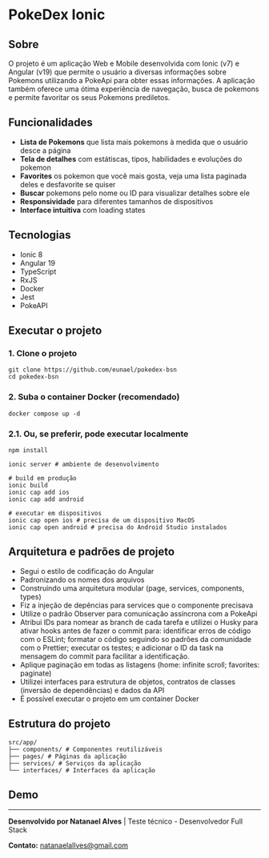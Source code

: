 # PokeDex Ionic

## Sobre

O projeto é um aplicação Web e Mobile desenvolvida com Ionic (v7) e Angular (v19) que permite o usuário a diversas informações sobre Pokemons utilizando a PokeApi para obter essas informações. A aplicação também oferece uma ótima experiência de navegação, busca de pokemons e permite favoritar os seus Pokemons prediletos.

## Funcionalidades

- **Lista de Pokemons** que lista mais pokemons à medida que o usuário desce a página
- **Tela de detalhes** com estátiscas, tipos, habilidades e evoluções do pokemon
- **Favorites** os pokemon que você mais gosta, veja uma lista paginada deles e desfavorite se quiser
- **Buscar** pokemons pelo nome ou ID para visualizar detalhes sobre ele
- **Responsividade** para diferentes tamanhos de dispositivos
- **Interface intuitiva** com loading states

## Tecnologias

- Ionic 8
- Angular 19
- TypeScript
- RxJS
- Docker
- Jest
- PokeAPI

## Executar o projeto

### 1. Clone o projeto
```
git clone https://github.com/eunael/pokedex-bsn
cd pokedex-bsn
```

### 2. Suba o container Docker (recomendado)
```
docker compose up -d
```

### 2.1. Ou, se preferir, pode executar localmente
```
npm install

ionic server # ambiente de desenvolvimento

# build em produção
ionic build
ionic cap add ios
ionic cap add android

# executar em dispositivos
ionic cap open ios # precisa de um dispositivo MacOS
ionic cap open android # precisa do Android Studio instalados
```

## Arquitetura e padrões de projeto

- Segui o estilo de codificação do Angular
- Padronizando os nomes dos arquivos
- Construindo uma arquitetura modular (page, services, components, types)
- Fiz a injeção de depências para services que o componente precisava
- Utilize o padrão Observer para comunicação assíncrona com a PokeApi
- Atribui IDs para nomear as branch de cada tarefa e utilizei o Husky para ativar hooks antes de fazer o commit para: identificar erros de código com o ESLint; formatar o código seguindo so padrões da comunidade com o Prettier; executar os testes; e adicionar o ID da task na mensagem do commit para facilitar a identificação.
- Aplique paginação em todas as listagens (home: infinite scroll; favorites: paginate)
- Utilizei interfaces para estrutura de objetos, contratos de classes (inversão de dependências) e dados da API
- É possível executar o projeto em um container Docker

## Estrutura do projeto

```
src/app/
├── components/ # Componentes reutilizáveis
├── pages/ # Páginas da aplicação
├── services/ # Serviços da aplicação
└── interfaces/ # Interfaces da aplicação
```

## Demo

---
**Desenvolvido por Natanael Alves** | Teste técnico - Desenvolvedor Full Stack

**Contato:** natanaelallves@gmail.com
